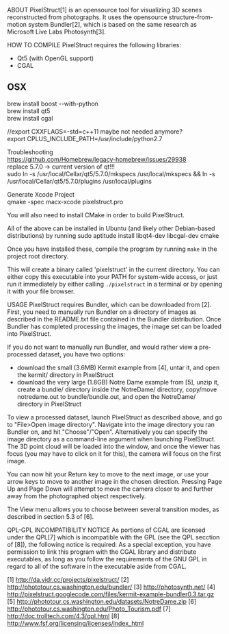 ABOUT
PixelStruct[1] is an opensource tool for visualizing 3D scenes reconstructed
from photographs. It uses the opensource structure-from-motion system
Bundler[2], which is based on the same research as Microsoft Live Labs
Photosynth[3].



HOW TO COMPILE
PixelStruct requires the following libraries:
 - Qt5 (with OpenGL support)
 - CGAL


OSX   
-------------------------------   
brew install boost --with-python   
brew install qt5   
brew install cgal   
   
//export CXXFLAGS=-std=c++11  maybe not needed anymore?   
export CPLUS_INCLUDE_PATH=/usr/include/python2.7   
   
   
Troubleshooting   
https://github.com/Homebrew/legacy-homebrew/issues/29938   
replace 5.7.0 -> current version of qt!!!   
sudo ln -s /usr/local/Cellar/qt5/5.7.0/mkspecs /usr/local/mkspecs && ln -s /usr/local/Cellar/qt5/5.7.0/plugins /usr/local/plugins   

Generate Xcode Project   
qmake -spec macx-xcode pixelstruct.pro    
   
   
You will also need to install CMake in order to build PixelStruct.

All of the above can be installed in Ubuntu (and likely other Debian-based
distributions) by running
    sudo aptitude install libqt4-dev libcgal-dev cmake

Once you have installed these, compile the program by running `make` in the
project root directory.

This will create a binary called 'pixelstruct' in the current directory.
You can either copy this executable into your PATH for system-wide access, or
just run it immediately by either calling `./pixelstruct` in a terminal or by
opening it with your file browser.

USAGE
PixelStruct requires Bundler, which can be downloaded from [2]. First, you need
to manually run Bundler on a directory of images as described in the README.txt
file contained in the Bundler distribution. Once Bundler has completed
processing the images, the image set can be loaded into PixelStruct.

If you do not want to manually run Bundler, and would rather view a
pre-processed dataset, you have two options:
- download the small (3.6MB) Kermit example from [4], untar it, and open the
  kermit/ directory in PixelStruct
- download the very large (1.8GB) Notre Dame example from [5], unzip it, create
  a bundle/ directory inside the NotreDame/ directory, copy/move notredame.out
  to bundle/bundle.out, and open the NotreDame/ directory in PixelStruct

To view a processed dataset, launch PixelStruct as described above, and go to
"File>Open image directory". Navigate into the image directory you ran Bundler
on, and hit "Choose"/"Open". Alternatively you can specify the image directory
as a command-line argument when launching PixelStruct. The 3D point cloud will
be loaded into the window, and once the viewer has focus (you may have to click
on it for this), the camera will focus on the first image.

You can now hit your Return key to move to the next image, or use your arrow
keys to move to another image in the chosen direction. Pressing Page Up and
Page Down will attempt to move the camera closer to and further away from the
photographed object respectively.

The View menu allows you to choose between several transition modes, as
described in section 5.3 of [6].

QPL-GPL INCOMPATIBILITY NOTICE
As portions of CGAL are licensed under the QPL[7] which is incompatible with
the GPL (see the QPL secction of [8]), the following notice is required:
  As a special exception, you have permission to link this program
  with the CGAL library and distribute executables, as long as you
  follow the requirements of the GNU GPL in regard to all of the
  software in the executable aside from CGAL.

[1] http://da.vidr.cc/projects/pixelstruct/
[2] http://phototour.cs.washington.edu/bundler/
[3] http://photosynth.net/
[4] http://pixelstruct.googlecode.com/files/kermit-example-bundler0.3.tar.gz
[5] http://phototour.cs.washington.edu/datasets/NotreDame.zip
[6] http://phototour.cs.washington.edu/Photo_Tourism.pdf
[7] http://doc.trolltech.com/4.3/qpl.html
[8] http://www.fsf.org/licensing/licenses/index_html

